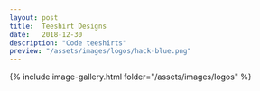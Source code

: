 ```yaml
---
layout: post
title:  Teeshirt Designs
date:   2018-12-30
description: "Code teeshirts"
preview: "/assets/images/logos/hack-blue.png"
---
```


{% include image-gallery.html folder="/assets/images/logos" %}
